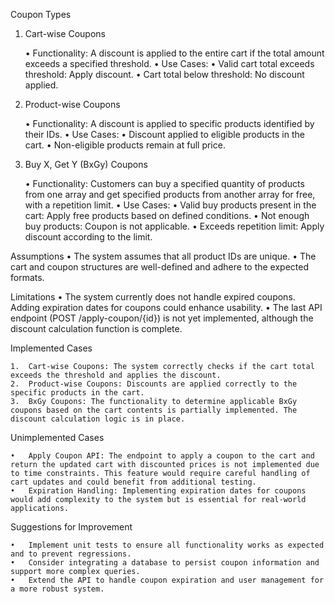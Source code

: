 Coupon Types

1. Cart-wise Coupons

	•	Functionality: A discount is applied to the entire cart if the total amount exceeds a specified threshold.
	•	Use Cases:
	•	Valid cart total exceeds threshold: Apply discount.
	•	Cart total below threshold: No discount applied.

2. Product-wise Coupons

	•	Functionality: A discount is applied to specific products identified by their IDs.
	•	Use Cases:
	•	Discount applied to eligible products in the cart.
	•	Non-eligible products remain at full price.

3. Buy X, Get Y (BxGy) Coupons

	•	Functionality: Customers can buy a specified quantity of products from one array and get specified products from another array for free, with a repetition limit.
	•	Use Cases:
	•	Valid buy products present in the cart: Apply free products based on defined conditions.
	•	Not enough buy products: Coupon is not applicable.
	•	Exceeds repetition limit: Apply discount according to the limit.

Assumptions
	•	The system assumes that all product IDs are unique.
	•	The cart and coupon structures are well-defined and adhere to the expected formats.

Limitations
	•	The system currently does not handle expired coupons. Adding expiration dates for coupons could enhance usability.
	•	The last API endpoint (POST /apply-coupon/{id}) is not yet implemented, although the discount calculation function is complete.

Implemented Cases

	1.	Cart-wise Coupons: The system correctly checks if the cart total exceeds the threshold and applies the discount.
	2.	Product-wise Coupons: Discounts are applied correctly to the specific products in the cart.
	3.	BxGy Coupons: The functionality to determine applicable BxGy coupons based on the cart contents is partially implemented. The discount calculation logic is in place.

Unimplemented Cases

	•	Apply Coupon API: The endpoint to apply a coupon to the cart and return the updated cart with discounted prices is not implemented due to time constraints. This feature would require careful handling of cart updates and could benefit from additional testing.
	•	Expiration Handling: Implementing expiration dates for coupons would add complexity to the system but is essential for real-world applications.

Suggestions for Improvement

	•	Implement unit tests to ensure all functionality works as expected and to prevent regressions.
	•	Consider integrating a database to persist coupon information and support more complex queries.
	•	Extend the API to handle coupon expiration and user management for a more robust system.
